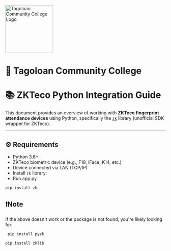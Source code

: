 <p align="left">
  <img src="https://sis.tcc.edu.ph/img/tcc_seal-log.png" alt="Tagoloan Community College Logo" width="150"/>
</p>

# 🚀 Tagoloan Community College
# 📚 ZKTeco Python Integration Guide

This document provides an overview of working with **ZKTeco fingerprint attendance devices** using Python, specifically the [`zk`](https://pypi.org/project/zk/) library (unofficial SDK wrapper for ZKTeco).

---

## ⚙️ Requirements

- Python 3.6+
- ZKTeco biometric device (e.g., F18, iFace, K14, etc.)
- Device connected via LAN (TCP/IP)
- Install `zk` library:
- Run app.py

```bash
pip install zk 

```
## ❗Note

If the above doesn't work or the package is not found, you're likely looking for:

```bash
 pip install pyzk
```

```bashor 
pip install zklib